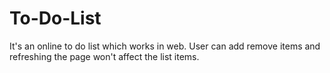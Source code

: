 # To-Do-List
It's an online to do list which works in web. User can add remove items and refreshing the page won't affect the list items.

